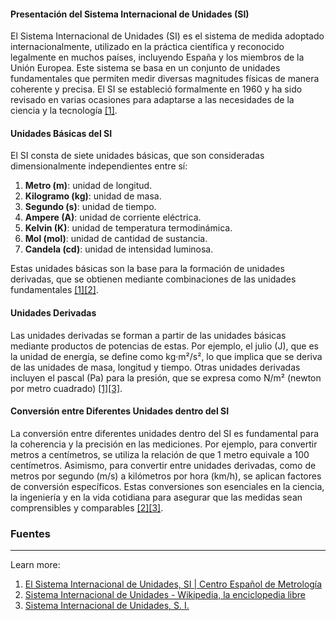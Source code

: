 #### Presentación del Sistema Internacional de Unidades (SI)

El Sistema Internacional de Unidades (SI) es el sistema de medida adoptado internacionalmente, utilizado en la práctica científica y reconocido legalmente en muchos países, incluyendo España y los miembros de la Unión Europea. Este sistema se basa en un conjunto de unidades fundamentales que permiten medir diversas magnitudes físicas de manera coherente y precisa. El SI se estableció formalmente en 1960 y ha sido revisado en varias ocasiones para adaptarse a las necesidades de la ciencia y la tecnología [[1]](http://www.cem.es/es/cem/metrologia/sistema-internacional-unidades-si).

#### Unidades Básicas del SI

El SI consta de siete unidades básicas, que son consideradas dimensionalmente independientes entre sí:

1. **Metro (m)**: unidad de longitud.
2. **Kilogramo (kg)**: unidad de masa.
3. **Segundo (s)**: unidad de tiempo.
4. **Ampere (A)**: unidad de corriente eléctrica.
5. **Kelvin (K)**: unidad de temperatura termodinámica.
6. **Mol (mol)**: unidad de cantidad de sustancia.
7. **Candela (cd)**: unidad de intensidad luminosa.

Estas unidades básicas son la base para la formación de unidades derivadas, que se obtienen mediante combinaciones de las unidades fundamentales [[1]](http://www.cem.es/es/cem/metrologia/sistema-internacional-unidades-si)[[2]](https://es.wikipedia.org/wiki/Sistema_Internacional_de_Unidades).

#### Unidades Derivadas

Las unidades derivadas se forman a partir de las unidades básicas mediante productos de potencias de estas. Por ejemplo, el julio (J), que es la unidad de energía, se define como kg·m²/s², lo que implica que se deriva de las unidades de masa, longitud y tiempo. Otras unidades derivadas incluyen el pascal (Pa) para la presión, que se expresa como N/m² (newton por metro cuadrado) [[1]](http://www.cem.es/es/cem/metrologia/sistema-internacional-unidades-si)[[3]](http://www.sc.ehu.es/sbweb/fisica_/unidades/unidades/unidades_1.html).

#### Conversión entre Diferentes Unidades dentro del SI

La conversión entre diferentes unidades dentro del SI es fundamental para la coherencia y la precisión en las mediciones. Por ejemplo, para convertir metros a centímetros, se utiliza la relación de que 1 metro equivale a 100 centímetros. Asimismo, para convertir entre unidades derivadas, como de metros por segundo (m/s) a kilómetros por hora (km/h), se aplican factores de conversión específicos. Estas conversiones son esenciales en la ciencia, la ingeniería y en la vida cotidiana para asegurar que las medidas sean comprensibles y comparables [[2]](https://es.wikipedia.org/wiki/Sistema_Internacional_de_Unidades)[[3]](http://www.sc.ehu.es/sbweb/fisica_/unidades/unidades/unidades_1.html).

### Fuentes

---

Learn more:

1. [El Sistema Internacional de Unidades, SI | Centro Español de Metrología](http://www.cem.es/es/cem/metrologia/sistema-internacional-unidades-si)
2. [Sistema Internacional de Unidades - Wikipedia, la enciclopedia libre](https://es.wikipedia.org/wiki/Sistema_Internacional_de_Unidades)
3. [Sistema Internacional de Unidades, S. I.](http://www.sc.ehu.es/sbweb/fisica_/unidades/unidades/unidades_1.html)